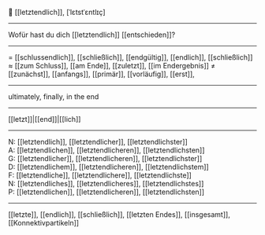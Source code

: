 🏁 [[letztendlich]], [ˈlɛtstˈɛntlɪç]

---
Wofür hast du dich [[letztendlich]] [[entschieden]]?  

---
= [[schlussendlich]], [[schließlich]], [[endgültig]],  [[endlich]], [[schließlich]]
≈ [[zum Schluss]], [[am Ende]], [[zuletzt]], [[im Endergebnis]]
≠ [[zunächst]], [[anfangs]], [[primär]], [[vorläufig]], [[erst]],

---
ultimately, finally, in the end

---
[[letzt]]|[[end]]|[[lich]]

---
N: [[letztendlich]], [[letztendlicher]], [[letztendlichster]]  
A: [[letztendlichen]], [[letztendlicheren]], [[letztendlichsten]]  
G: [[letztendlicher]], [[letztendlicheren]], [[letztendlichster]]  
D: [[letztendlichem]], [[letztendlicheren]], [[letztendlichstem]]  
F: [[letztendliche]], [[letztendlichere]], [[letztendlichste]]  
N: [[letztendliches]], [[letztendlicheres]], [[letztendlichstes]]  
P: [[letztendlichen]], [[letztendlicheren]], [[letztendlichsten]]  

---
[[letzte]], [[endlich]], [[schließlich]], [[letzten Endes]], [[insgesamt]], [[Konnektivpartikeln]]